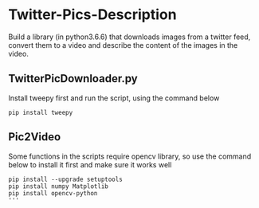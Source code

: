 # Twitter-Pics-Description
Build a library (in python3.6.6) that downloads images from a twitter feed, convert them to a video and describe the content of the images in the video.

 
## TwitterPicDownloader.py 
Install tweepy first and run the script, using the command below
```
pip install tweepy
```

## Pic2Video
Some functions in the scripts require opencv library, so use the command below to install it first and make sure it works well
```
pip install --upgrade setuptools
pip install numpy Matplotlib
pip install opencv-python
'''
